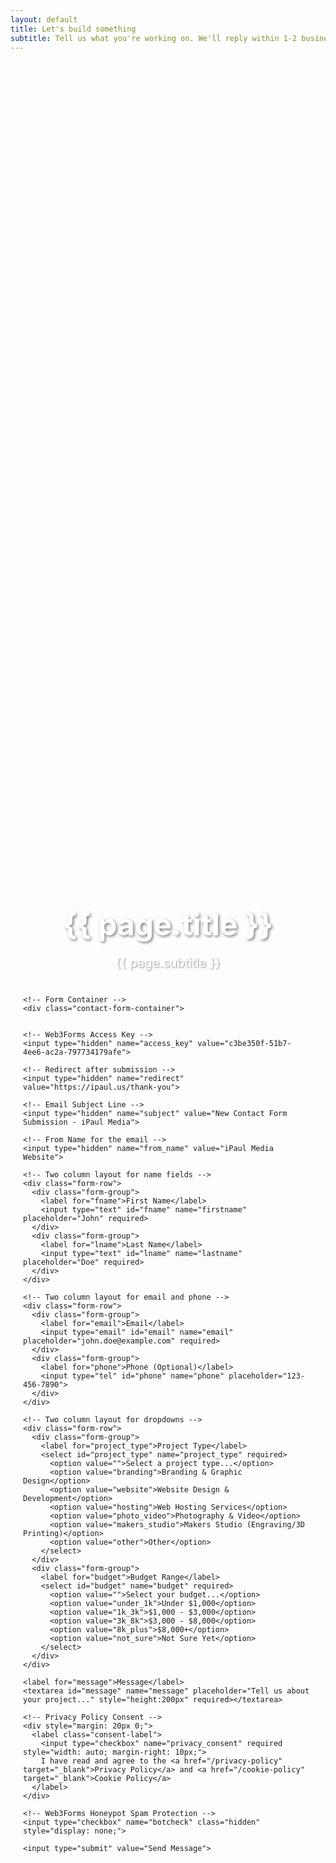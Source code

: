 ```yaml
---
layout: default
title: Let's build something
subtitle: Tell us what you're working on. We'll reply within 1-2 business days.
---
```

<!-- markdownlint-disable -->

<!-- Contact Form Section -->
<section class="contact-section">
  <div class="contact-wrapper">
    <!-- Header Section -->
    <div class="contact-header">
      <h1 class="contact-title">{{ page.title }}</h1>
      <p class="contact-subtitle">{{ page.subtitle }}</p>
    </div>

    <!-- Form Container -->
    <div class="contact-form-container">
  <!-- Web3Forms Configuration -->
  <form action="https://api.web3forms.com/submit" method="POST">
    
    <!-- Web3Forms Access Key -->
    <input type="hidden" name="access_key" value="c3be350f-51b7-4ee6-ac2a-797734179afe">
    
    <!-- Redirect after submission -->
    <input type="hidden" name="redirect" value="https://ipaul.us/thank-you">
    
    <!-- Email Subject Line -->
    <input type="hidden" name="subject" value="New Contact Form Submission - iPaul Media">
    
    <!-- From Name for the email -->
    <input type="hidden" name="from_name" value="iPaul Media Website">
    
    <!-- Two column layout for name fields -->
    <div class="form-row">
      <div class="form-group">
        <label for="fname">First Name</label>
        <input type="text" id="fname" name="firstname" placeholder="John" required>
      </div>
      <div class="form-group">
        <label for="lname">Last Name</label>
        <input type="text" id="lname" name="lastname" placeholder="Doe" required>
      </div>
    </div>

    <!-- Two column layout for email and phone -->
    <div class="form-row">
      <div class="form-group">
        <label for="email">Email</label>
        <input type="email" id="email" name="email" placeholder="john.doe@example.com" required>
      </div>
      <div class="form-group">
        <label for="phone">Phone (Optional)</label>
        <input type="tel" id="phone" name="phone" placeholder="123-456-7890">
      </div>
    </div>

    <!-- Two column layout for dropdowns -->
    <div class="form-row">
      <div class="form-group">
        <label for="project_type">Project Type</label>
        <select id="project_type" name="project_type" required>
          <option value="">Select a project type...</option>
          <option value="branding">Branding & Graphic Design</option>
          <option value="website">Website Design & Development</option>
          <option value="hosting">Web Hosting Services</option>
          <option value="photo_video">Photography & Video</option>
          <option value="makers_studio">Makers Studio (Engraving/3D Printing)</option>
          <option value="other">Other</option>
        </select>
      </div>
      <div class="form-group">
        <label for="budget">Budget Range</label>
        <select id="budget" name="budget" required>
          <option value="">Select your budget...</option>
          <option value="under_1k">Under $1,000</option>
          <option value="1k_3k">$1,000 - $3,000</option>
          <option value="3k_8k">$3,000 - $8,000</option>
          <option value="8k_plus">$8,000+</option>
          <option value="not_sure">Not Sure Yet</option>
        </select>
      </div>
    </div>

    <label for="message">Message</label>
    <textarea id="message" name="message" placeholder="Tell us about your project..." style="height:200px" required></textarea>

    <!-- Privacy Policy Consent -->
    <div style="margin: 20px 0;">
      <label class="consent-label">
        <input type="checkbox" name="privacy_consent" required style="width: auto; margin-right: 10px;">
        I have read and agree to the <a href="/privacy-policy" target="_blank">Privacy Policy</a> and <a href="/cookie-policy" target="_blank">Cookie Policy</a>
      </label>
    </div>

    <!-- Web3Forms Honeypot Spam Protection -->
    <input type="checkbox" name="botcheck" class="hidden" style="display: none;">

    <input type="submit" value="Send Message">

  </form>
    </div>
  </div>
</section>

<!-- Add form enhancement script -->
<script src="{{ '/assets/js/contact-form.js' | relative_url }}"></script>

<style>
/* Contact Page Specific Styles */
.contact-section {
  min-height: calc(100vh - 60px); /* Full height minus navbar */
  padding-top: 120px; /* Space for navbar + extra breathing room */
  padding-bottom: 60px;
  background-image: url('{{ "/assets/img/theflag.png" | relative_url }}');
  background-attachment: fixed;
  background-size: cover;
  background-position: center;
  background-repeat: no-repeat;
  display: flex;
  align-items: center;
  justify-content: center;
}

/* Switch to blue background on mobile */
@media (max-width: 768px) {
  .contact-section {
    background-image: url('{{ "/assets/img/bgblue01.jpg" | relative_url }}');
    padding-top: 100px;
  }
}

.contact-wrapper {
  width: 100%;
  max-width: 800px;
  margin: 0 auto;
  padding: 0 20px;
}

.contact-header {
  text-align: center;
  margin-bottom: 40px;
  color: white;
}

.contact-title {
  font-size: 3rem;
  font-weight: bold;
  margin-bottom: 15px;
  text-shadow: 2px 2px 4px rgba(0, 0, 0, 0.5);
}

.contact-subtitle {
  font-size: 1.25rem;
  opacity: 0.9;
  text-shadow: 1px 1px 2px rgba(0, 0, 0, 0.5);
}

.contact-form-container {
  background: rgba(255, 255, 255, 0.15);
  backdrop-filter: blur(20px) saturate(180%);
  -webkit-backdrop-filter: blur(20px) saturate(180%);
  border-radius: 20px;
  padding: 40px;
  box-shadow: 0 8px 32px rgba(0, 0, 0, 0.1);
  border: 1px solid rgba(255, 255, 255, 0.2);
  width: 100%;
}

@media (max-width: 576px) {
  .contact-title {
    font-size: 2rem;
  }
  
  .contact-subtitle {
    font-size: 1rem;
  }
  
  .contact-form-container {
    padding: 25px 20px;
  }
}

/* Form Styling */
form {
  display: flex;
  flex-direction: column;
  gap: 5px;
}

/* Two column layout */
.form-row {
  display: grid;
  grid-template-columns: 1fr 1fr;
  gap: 20px;
  margin-bottom: 0;
}

.form-group {
  display: flex;
  flex-direction: column;
}

@media (max-width: 576px) {
  .form-row {
    grid-template-columns: 1fr;
    gap: 0;
  }
}

label {
  font-weight: 600;
  color: #fff;
  font-size: 0.95rem;
  margin-bottom: 5px;
  display: block;
  text-shadow: 0 1px 3px rgba(0, 0, 0, 0.3);
}

input[type=text], 
input[type=email], 
input[type=tel], 
select, 
textarea {
  width: 100%;
  padding: 12px 15px;
  border: 2px solid rgba(255, 255, 255, 0.3);
  border-radius: 8px;
  font-size: 16px;
  transition: all 0.3s ease;
  background-color: rgba(255, 255, 255, 0.9);
  margin-bottom: 20px;
  color: #333;
}

/* Placeholder styles */
input::placeholder,
textarea::placeholder {
  color: #666;
  opacity: 0.8;
}

select {
  color: #333;
}

select option[value=""] {
  color: #666;
}

input[type=text]:focus,
input[type=email]:focus,
input[type=tel]:focus,
select:focus,
textarea:focus {
  outline: none;
  border-color: rgba(94, 150, 147, 0.8);
  background-color: rgba(255, 255, 255, 1);
  box-shadow: 0 0 0 3px rgba(94, 150, 147, 0.2);
}

select {
  cursor: pointer;
  appearance: none;
  background-image: url("data:image/svg+xml,%3csvg xmlns='http://www.w3.org/2000/svg' fill='none' viewBox='0 0 20 20'%3e%3cpath stroke='%236b7280' stroke-linecap='round' stroke-linejoin='round' stroke-width='1.5' d='M6 8l4 4 4-4'/%3e%3c/svg%3e");
  background-position: right 12px center;
  background-repeat: no-repeat;
  background-size: 20px;
  padding-right: 40px;
}

textarea {
  resize: vertical;
  min-height: 120px;
}

input[type=submit] {
  background-color: #5e9693;
  color: white;
  padding: 15px 30px;
  border: none;
  border-radius: 8px;
  font-size: 18px;
  font-weight: 600;
  cursor: pointer;
  transition: all 0.3s ease;
  margin-top: 10px;
  box-shadow: 0 4px 15px rgba(94, 150, 147, 0.3);
}

input[type=submit]:hover {
  background-color: #4a7875;
  transform: translateY(-2px);
  box-shadow: 0 6px 20px rgba(94, 150, 147, 0.4);
}

input[type=submit]:active {
  transform: translateY(0);
  box-shadow: 0 2px 10px rgba(94, 150, 147, 0.3);
}

input[type=submit]:disabled {
  opacity: 0.7;
  cursor: not-allowed;
  transform: none;
}

/* Consent Checkbox Styling */
.consent-label {
  display: flex;
  align-items: flex-start;
  font-size: 0.9rem;
  color: #fff;
  line-height: 1.5;
  text-shadow: 0 1px 2px rgba(0, 0, 0, 0.2);
}

.consent-label input[type="checkbox"] {
  margin-top: 3px;
  flex-shrink: 0;
}

.consent-label a {
  color: #abf0b1;
  text-decoration: underline;
  text-decoration-color: rgba(171, 240, 177, 0.4);
}

.consent-label a:hover {
  text-decoration-color: rgba(171, 240, 177, 1);
  color: #d4ffd8;
}

/* Form Error Styles */
.form-errors {
  margin-bottom: 20px;
  animation: slideDown 0.3s ease-out;
  background-color: rgba(248, 215, 218, 0.95);
  border: 1px solid rgba(245, 198, 203, 0.8);
  backdrop-filter: blur(10px);
  -webkit-backdrop-filter: blur(10px);
}

@keyframes slideDown {
  from {
    opacity: 0;
    transform: translateY(-10px);
  }
  to {
    opacity: 1;
    transform: translateY(0);
  }
}

/* Character Counter */
small {
  display: block;
  text-align: right;
  color: rgba(255, 255, 255, 0.8);
  font-size: 0.85rem;
  margin-top: -15px;
  margin-bottom: 15px;
  text-shadow: 0 1px 2px rgba(0, 0, 0, 0.2);
}

/* Responsive Design */
@media (max-width: 768px) {
  .contact-form-container {
    padding: 30px 20px;
  }
  
  input[type=submit] {
    width: 100%;
    padding: 15px;
  }
}
</style>
